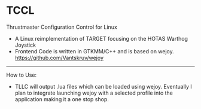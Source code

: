 # TCCL
Thrustmaster Configuration Control for Linux
- A Linux reimplementation of TARGET focusing on the HOTAS Warthog Joystick
- Frontend Code is written in GTKMM/C++ and is based on wejoy. https://github.com/Vantskruv/wejoy

---
How to Use:
- TLLC will output .lua files which can be loaded using wejoy. Eventually I plan to integrate launching wejoy with a selected profile into the application making it a one stop shop.
